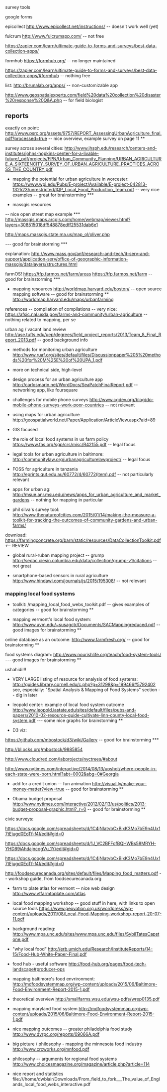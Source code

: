 survey tools

google forms

epicollect 
http://www.epicollect.net/instructions/
-- doesn't work well (yet)

fulcrum 
http://www.fulcrumapp.com/
-- not free

https://zapier.com/learn/ultimate-guide-to-forms-and-surveys/best-data-collection-apps/

formhub 
https://formhub.org/
-- no longer maintained

https://zapier.com/learn/ultimate-guide-to-forms-and-surveys/best-data-collection-apps/#formhub
-- nothing free

list:
http://brunalab.org/apps/
-- non-customizable app

http://www.geospatialexperts.com/field%20data%20collection%20disaster%20response%20Q&A.php
-- for field biologist

## reports

exactly on point:
http://www.psrc.org/assets/9757/REPORT_AssessingUrbanAgriculture_final.pdf?processed=true
-- nice overview, example survey on page 11 **

survey across several cities:
http://www.jhsph.edu/research/centers-and-institutes/johns-hopkins-center-for-a-livable-future/_pdf/projects/FPN/Urban_Community_Planning/URBAN_AGRICULTURE_A_SIXTEENCITY_SURVEY_OF_URBAN_AGRICULTURE_PRACTICES_ACROSS_THE_COUNTRY.pdf

- mapping the potential for urban agriculture in worcester:
https://www.wpi.edu/Pubs/E-project/Available/E-project-042813-132523/unrestricted/IQP_Local_Food_Production_Team.pdf
-- very nice examples -- great for brainstorming ***

- massgis resources

-- nice open street map example ***
http://massgis.maps.arcgis.com/home/webmap/viewer.html?layers=308515018df548878edff25531dab6e1

http://maps.massgis.state.ma.us/map_ol/oliver.php

--- good for brainstorming ***

explanation:
http://www.mass.gov/anf/research-and-tech/it-serv-and-support/application-serv/office-of-geographic-information-massgis/datalayers/structures.html


farmOS!
https://tfp.farmos.net/farm/areas
https://tfp.farmos.net/farm
-- good for brainstorming ***

- mapping resources
http://worldmap.harvard.edu/boston/
-- open source mapping software -- good for brainstorming **
http://worldmap.harvard.edu/maps/urbanfarming

references -- compilation of compilations -- very nice:
https://afsic.nal.usda.gov/farms-and-community/urban-agriculture
-- nothing related to mapping, per se

urban ag / vacant land review
http://ase.tufts.edu/uep/degrees/field_project_reports/2013/Team_8_Final_Report_2013.pdf
-- good background info

- methods for monitoring urban agriculture
http://www.ruaf.org/sites/default/files/Discussionpaper%205%20methods%20for%20M%25E%20of%20UPA_1.pdf
- more on technical side, high-level

- design process for an urban agriculture app
http://carlosmarin.net/WordDocs/SeaPatchFinalReport.pdf
-- networking app, like foursquare

- challenges for mobile phone surveys
http://www.cgdev.org/blog/do-mobile-phone-surveys-work-poor-countries
-- not relevant

- using maps for urban agriculture
http://geospatialworld.net/Paper/Application/ArticleView.aspx?aid=89
- GIS focused

- the role of local food systems in us farm policy
https://www.fas.org/sgp/crs/misc/R42155.pdf
-- legal focus

- legal tools for urban agriculture in baltimore:
http://communitylaw.org/urbanagriculturelawproject/
-- legal focus

- FOSS for agriculture in tanzania
http://eprints.qut.edu.au/60772/4/60772(item).pdf
-- not particularly relevant

- apps for urban ag:
http://msue.anr.msu.edu/news/apps_for_urban_agriculture_and_market_gardens
-- nothing for mapping in particular

- phil silva's survey tool:
http://www.thenatureofcities.com/2015/01/14/making-the-measure-a-toolkit-for-tracking-the-outcomes-of-community-gardens-and-urban-farms/

download: https://farmingconcrete.org/barn/static/resources/DataCollectionToolkit.pdf <-- REVIEW

- global rural-ruban mapping project -- grump
http://sedac.ciesin.columbia.edu/data/collection/grump-v1/citations
-- not great

- smartphone-based sensors in rural agriculture
http://www.hindawi.com/journals/js/2015/195308/
-- not relevant

### mapping local food systems

- toolkit:
/mapping_local_food_webs_toolkit.pdf
-- gives examples of categories
-- good for brainstorming **

- mapping vermont's local food system:
http://www.uvm.edu/~susagctr/Documents/SACMappingreduced.pdf
-- good images for brainstorming **

online database as an outcome:
http://www.farmfresh.org/
-- good for brainstorming **

food systems diagram:
http://www.nourishlife.org/teach/food-system-tools/
--- good images for brainstorming **

ushahidi!!!

- VERY LARGE listing of resource for analysis of food systems:
http://guides.library.cornell.edu/c.php?g=31298&p=199466#5792402
see, especially: "Spatial Analysis & Mapping of Food Systems" section
-- dig in later

- leopold center: example of local food system outcome
http://www.leopold.iastate.edu/sites/default/files/pubs-and-papers/2010-02-resource-guide-cultivate-linn-county-local-food-system.pdf
--- some nice graphs for brainstorming **

- D3 viz:

https://github.com/mbostock/d3/wiki/Gallery
-- good for brainstorming ***

http://bl.ocks.org/mbostock/9885854

http://www.cloudred.com/labprojects/nyctrees/#about

http://www.nytimes.com/interactive/2014/08/13/upshot/where-people-in-each-state-were-born.html?abt=0002&abg=0#Georgia

- add for a credit union -- fun animation
http://visual.ly/make-your-money-matter?view=true
-- good for brainstorming **


- Obama budget proposal
http://www.nytimes.com/interactive/2012/02/13/us/politics/2013-budget-proposal-graphic.html?_r=0
-- good for brainstorming **

civic surveys:

https://docs.google.com/spreadsheets/d/1C4jNIatvbCxBixK3Mo7bE9n4Ux17tEjugd0EoTf-f4I/edit#gid=0

https://docs.google.com/spreadsheets/d/1J_VC2BFFofBQHWBs58MRYH-YHD89iAhdajncogVu_1Y/edit#gid=0

https://docs.google.com/spreadsheets/d/1C4jNIatvbCxBixK3Mo7bE9n4Ux17tEjugd0EoTf-f4I/edit#gid=0


http://foodsecurecanada.org/sites/default/files/Mapping_food_matters.pdf
-- workshop guide, from foodsecurecanada.org

- farm to plate atlas for vermont -- nice web design
http://www.vtfarmtoplate.com/atlas

- local food mapping workshop -- good stuff in here, with links to open source tools
https://www.geovation.org.uk/wordpress/wp-content/uploads/2011/08/Local-Food-Mapping-workshop-report-20-07-11.pdf

- background reading:
http://www.mpa.unc.edu/sites/www.mpa.unc.edu/files/SybilTatesCapstone.pdf

- "why local food" 
http://erb.umich.edu/Research/InstituteReports/14-15/Food-Hub-White-Paper-Final.pdf

- food hub - useful software 
http://food-hub.org/pages/food-tech-landscape#producer-ops

- mapping baltimore's food envrironment:
http://mdfoodsystemmap.org/wp-content/uploads/2015/06/Baltimore-Food-Environment-Report-2015-1.pdf

- theoretical overview
http://smallfarms.wsu.edu/wsu-pdfs/wrep0135.pdf

- mapping maryland food system
http://mdfoodsystemmap.org/wp-content/uploads/2015/06/Baltimore-Food-Environment-Report-2015-1.pdf

- nice mapping outcomes -- greater philadelphia food study
http://www.dvrpc.org/reports/09066A.pdf

- big picture / philosophy - mapping the minnesota food industry
http://www.crcworks.org/mnfood.pdf

- philosophy -- arguments for regional food systems
http://www.choicesmagazine.org/magazine/article.php?article=114

- nice report and statistics
file:///home/dwblair/Downloads/From_field_to_fork___The_value_of_Englands_local_food_webs_interactive.pdf






